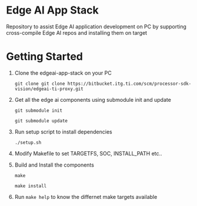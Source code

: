 # Edge AI App Stack

Repository to assist Edge AI application development on PC by supporting
cross-compile Edge AI repos and installing them on target


# Getting Started

1. Clone the edgeai-app-stack on your PC

    `git clone git clone https://bitbucket.itg.ti.com/scm/processor-sdk-vision/edgeai-ti-proxy.git`

2. Get all the edge ai components using submodule init and update

    `git submodule init`

    `git submodule update`

3. Run setup script to install dependencies

    `./setup.sh`

4. Modify Makefile to set TARGETFS, SOC, INSTALL_PATH etc..

5. Build and Install the components

    `make`

    `make install`

6. Run `make help` to know the differnet make targets available
